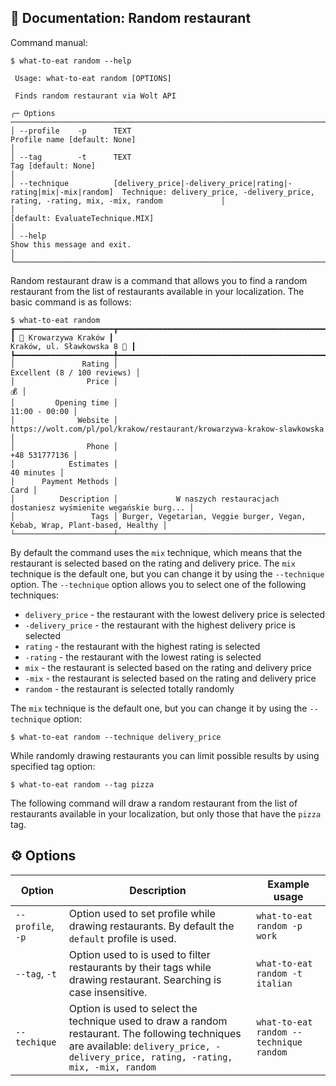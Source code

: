 <h2>📖 Documentation: Random restaurant</h2>

Command manual:

```console
$ what-to-eat random --help

 Usage: what-to-eat random [OPTIONS]

 Finds random restaurant via Wolt API

╭─ Options ────────────────────────────────────────────────────────────────────────────────────────────────────────────────────────────────────────────────────────────────────────╮
│ --profile    -p      TEXT                                                             Profile name [default: None]                                                               │
│ --tag        -t      TEXT                                                             Tag [default: None]                                                                        │
│ --technique          [delivery_price|-delivery_price|rating|-rating|mix|-mix|random]  Technique: delivery_price, -delivery_price, rating, -rating, mix, -mix, random             │
│                                                                                       [default: EvaluateTechnique.MIX]                                                           │
│ --help                                                                                Show this message and exit.                                                                │
╰──────────────────────────────────────────────────────────────────────────────────────────────────────────────────────────────────────────────────────────────────────────────────╯

```

Random restaurant draw is a command that allows you to find a random restaurant from the list of restaurants available in your localization. The basic command is as follows:

```console
$ what-to-eat random
┏━━━━━━━━━━━━━━━━━━━━━━┳━━━━━━━━━━━━━━━━━━━━━━━━━━━━━━━━━━━━━━━━━━━━━━━━━━━━━━━━━━━━━━━━━━━━━━━━━━━━━┓
┃ 🍕 Krowarzywa Kraków ┃                                                 Kraków, ul. Sławkowska 8 🍕 ┃
┡━━━━━━━━━━━━━━━━━━━━━━╇━━━━━━━━━━━━━━━━━━━━━━━━━━━━━━━━━━━━━━━━━━━━━━━━━━━━━━━━━━━━━━━━━━━━━━━━━━━━━┩
│               Rating │                                                 Excellent (8 / 100 reviews) │
│                Price │                                                                          💰 │
│         Opening time │                                                               11:00 - 00:00 │
│              Website │      https://wolt.com/pl/pol/krakow/restaurant/krowarzywa-krakow-slawkowska │
│                Phone │                                                               +48 531777136 │
│            Estimates │                                                                  40 minutes │
│      Payment Methods │                                                                        Card │
│          Description │             W naszych restauracjach dostaniesz wyśmienite wegańskie burg... │
│                 Tags │ Burger, Vegetarian, Veggie burger, Vegan, Kebab, Wrap, Plant-based, Healthy │
└──────────────────────┴─────────────────────────────────────────────────────────────────────────────┘

```

By default the command uses the `mix` technique, which means that the restaurant is selected based on the rating and delivery price. The `mix` technique is the default one, but you can change it by using the `--technique` option.
The `--technique` option allows you to select one of the following techniques:

  * `delivery_price` - the restaurant with the lowest delivery price is selected
  * `-delivery_price` - the restaurant with the highest delivery price is selected
  * `rating` - the restaurant with the highest rating is selected
  * `-rating` - the restaurant with the lowest rating is selected
  * `mix` - the restaurant is selected based on the rating and delivery price
  * `-mix` - the restaurant is selected based on the rating and delivery price
  * `random` - the restaurant is selected totally randomly

The `mix` technique is the default one, but you can change it by using the `--technique` option:

```console
$ what-to-eat random --technique delivery_price
```

While randomly drawing restaurants you can limit possible results by using specified tag option:
```console
$ what-to-eat random --tag pizza
```

The following command will draw a random restaurant from the list of restaurants available in your localization, but only those that have the `pizza` tag.

<h2>⚙️ Options </h2>

| Option            | Description                                                                                                                                                                            | Example usage                           |
|-------------------|----------------------------------------------------------------------------------------------------------------------------------------------------------------------------------------|-----------------------------------------|
| `--profile`, `-p` | Option used to set profile while drawing restaurants. By default the `default` profile is used.                                                                                        | `what-to-eat random -p work`            |
| `--tag`, `-t`     | Option used to is used to filter restaurants by their tags while drawing restaurant. Searching is case insensitive.                                                                    | `what-to-eat random -t italian`         |
| `--techique`      | Option is used to select the technique used to draw a random restaurant. The following techniques are available: `delivery_price, -delivery_price, rating, -rating, mix, -mix, random` | `what-to-eat random --technique random` |
